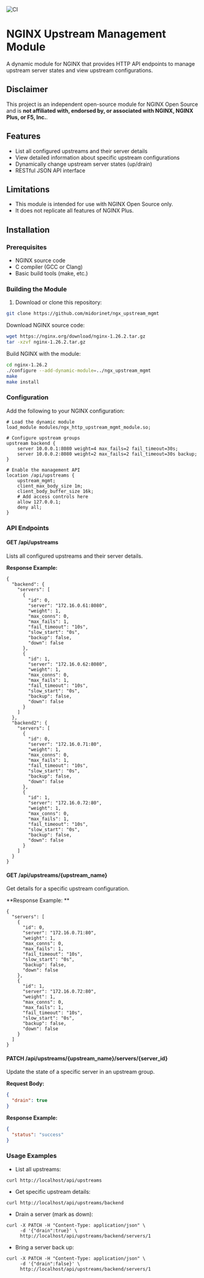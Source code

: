 ![CI](https://github.com/{username}/{repo}/workflows/CI/badge.svg)

# NGINX Upstream Management Module
A dynamic module for NGINX that provides HTTP API endpoints to manage upstream server states and view upstream configurations.

## Disclaimer
This project is an independent open-source module for NGINX Open Source and is **not affiliated with, endorsed by, or associated with NGINX, NGINX Plus, or F5, Inc.**.

## Features
- List all configured upstreams and their server details
- View detailed information about specific upstream configurations
- Dynamically change upstream server states (up/drain)
- RESTful JSON API interface

## Limitations
- This module is intended for use with NGINX Open Source only.
- It does not replicate all features of NGINX Plus.

## Installation

### Prerequisites

- NGINX source code
- C compiler (GCC or Clang)
- Basic build tools (make, etc.)

### Building the Module

1. Download or clone this repository:
```bash
git clone https://github.com/midorinet/ngx_upstream_mgmt
```
Download NGINX source code:
```bash
wget https://nginx.org/download/nginx-1.26.2.tar.gz
tar -xzvf nginx-1.26.2.tar.gz
```
Build NGINX with the module:
```bash
cd nginx-1.26.2
./configure --add-dynamic-module=../ngx_upstream_mgmt
make
make install
```

### Configuration
Add the following to your NGINX configuration:

```nginx
# Load the dynamic module
load_module modules/ngx_http_upstream_mgmt_module.so;

# Configure upstream groups
upstream backend {
    server 10.0.0.1:8080 weight=4 max_fails=2 fail_timeout=30s;
    server 10.0.0.2:8080 weight=2 max_fails=2 fail_timeout=30s backup;
}

# Enable the management API
location /api/upstreams {
    upstream_mgmt;
    client_max_body_size 1m;
    client_body_buffer_size 16k;
    # Add access controls here
    allow 127.0.0.1;
    deny all;
}
```

### API Endpoints
#### GET /api/upstreams
Lists all configured upstreams and their server details.

**Response Example:**
```
{
  "backend": {
    "servers": [
      {
        "id": 0,
        "server": "172.16.0.61:8080",
        "weight": 1,
        "max_conns": 0,
        "max_fails": 1,
        "fail_timeout": "10s",
        "slow_start": "0s",
        "backup": false,
        "down": false
      },
      {
        "id": 1,
        "server": "172.16.0.62:8080",
        "weight": 1,
        "max_conns": 0,
        "max_fails": 1,
        "fail_timeout": "10s",
        "slow_start": "0s",
        "backup": false,
        "down": false
      }
    ]
  },
  "backend2": {
    "servers": [
      {
        "id": 0,
        "server": "172.16.0.71:80",
        "weight": 1,
        "max_conns": 0,
        "max_fails": 1,
        "fail_timeout": "10s",
        "slow_start": "0s",
        "backup": false,
        "down": false
      },
      {
        "id": 1,
        "server": "172.16.0.72:80",
        "weight": 1,
        "max_conns": 0,
        "max_fails": 1,
        "fail_timeout": "10s",
        "slow_start": "0s",
        "backup": false,
        "down": false
      }
    ]
  }
}
```

#### GET /api/upstreams/{upstream_name}
Get details for a specific upstream configuration.

**Response Example: **
```
{
  "servers": [
    {
      "id": 0,
      "server": "172.16.0.71:80",
      "weight": 1,
      "max_conns": 0,
      "max_fails": 1,
      "fail_timeout": "10s",
      "slow_start": "0s",
      "backup": false,
      "down": false
    },
    {
      "id": 1,
      "server": "172.16.0.72:80",
      "weight": 1,
      "max_conns": 0,
      "max_fails": 1,
      "fail_timeout": "10s",
      "slow_start": "0s",
      "backup": false,
      "down": false
    }
  ]
}
```

#### PATCH /api/upstreams/{upstream_name}/servers/{server_id}

Update the state of a specific server in an upstream group.

**Request Body:**
```json
{
  "drain": true
}
```
**Response Example:**
```json
{
  "status": "success"
}
```
### Usage Examples
  - List all upstreams:
```
curl http://localhost/api/upstreams
```
  - Get specific upstream details:
```
curl http://localhost/api/upstreams/backend
```
  - Drain a server (mark as down):
```
curl -X PATCH -H "Content-Type: application/json" \
     -d '{"drain":true}' \
     http://localhost/api/upstreams/backend/servers/1
```
  - Bring a server back up:
```
curl -X PATCH -H "Content-Type: application/json" \
     -d '{"drain":false}' \
     http://localhost/api/upstreams/backend/servers/1
```

